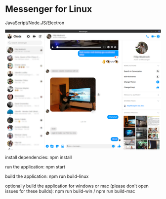 # Messenger for Linux
JavaScript/Node.JS/Electron

![screenshot](https://github.com/louckazdenekjr/messenger-for-linux/blob/master/build/screenshot.png)

install dependencies:
npm install

run the application:
npm start

build the application:
npm run build-linux

optionally build the application for windows or mac (please don't open issues for these builds):
npm run build-win / npm run build-mac
